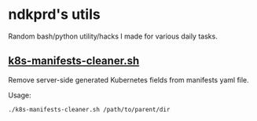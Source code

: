 # ndkprd's utils

Random bash/python utility/hacks I made for various daily tasks.

## [k8s-manifests-cleaner.sh](./k8s-manifests-cleaner.sh)

Remove server-side generated Kubernetes fields from manifests yaml file.

Usage:

```bash
./k8s-manifests-cleaner.sh /path/to/parent/dir
```
